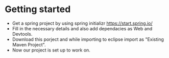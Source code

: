 # Getting started 
  - Get a spring project by using spring initializr
    https://start.spring.io/
  - Fill in the necessary details and also add dependacies as Web and Devtools.
  - Download this porject and while importing to eclipse import as "Existing Maven Project".
  - Now our project is set up to work on.
